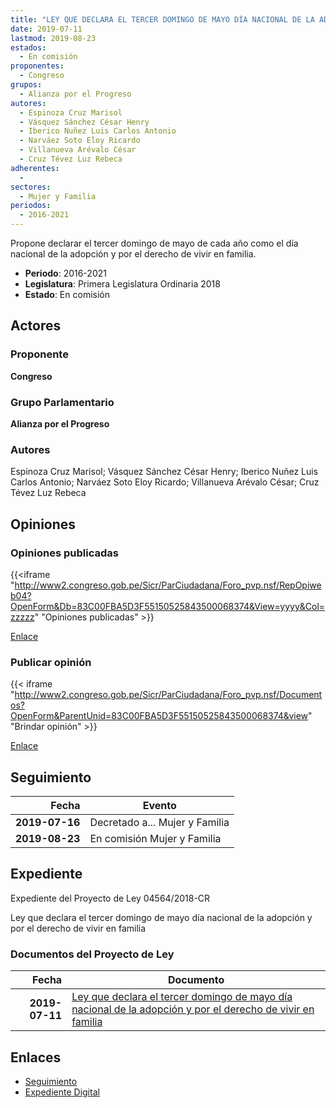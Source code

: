```yaml
---
title: "LEY QUE DECLARA EL TERCER DOMINGO DE MAYO DÍA NACIONAL DE LA ADOPCIÓN Y POR EL DERECHO DE VIVIR EN FAMILIA"
date: 2019-07-11
lastmod: 2019-08-23
estados: 
  - En comisión
proponentes: 
  - Congreso
grupos: 
  - Alianza por el Progreso
autores: 
  - Espinoza Cruz Marisol
  - Vásquez Sánchez César Henry
  - Iberico Nuñez Luis Carlos Antonio
  - Narváez Soto Eloy Ricardo
  - Villanueva Arévalo César
  - Cruz Tévez Luz Rebeca
adherentes: 
  - 
sectores: 
  - Mujer y Familia
periodos: 
  - 2016-2021
---
```


Propone declarar el tercer domingo de mayo de cada año como el día nacional de la adopción y por el derecho de vivir en familia.

- **Periodo**: 2016-2021
- **Legislatura**: Primera Legislatura Ordinaria 2018
- **Estado**: En comisión

## Actores

### Proponente

**Congreso**

### Grupo Parlamentario

**Alianza por el Progreso**

### Autores

Espinoza Cruz Marisol; Vásquez Sánchez César Henry; Iberico Nuñez Luis Carlos Antonio; Narváez Soto Eloy Ricardo; Villanueva Arévalo César; Cruz Tévez Luz Rebeca


## Opiniones

### Opiniones publicadas

{{<iframe "http://www2.congreso.gob.pe/Sicr/ParCiudadana/Foro_pvp.nsf/RepOpiweb04?OpenForm&Db=83C00FBA5D3F55150525843500068374&View=yyyy&Col=zzzzz" "Opiniones publicadas" >}}

[Enlace](http://www2.congreso.gob.pe/Sicr/ParCiudadana/Foro_pvp.nsf/RepOpiweb04?OpenForm&Db=83C00FBA5D3F55150525843500068374&View=yyyy&Col=zzzzz)
### Publicar opinión

{{< iframe "http://www2.congreso.gob.pe/Sicr/ParCiudadana/Foro_pvp.nsf/Documentos?OpenForm&ParentUnid=83C00FBA5D3F55150525843500068374&view" "Brindar opinión" >}}

[Enlace](http://www2.congreso.gob.pe/Sicr/ParCiudadana/Foro_pvp.nsf/Documentos?OpenForm&ParentUnid=83C00FBA5D3F55150525843500068374&view)

## Seguimiento

| Fecha | Evento |
|------:|--------|
| **2019-07-16** | Decretado a... Mujer y Familia|
| **2019-08-23** | En comisión Mujer y Familia|


## Expediente

Expediente del Proyecto de Ley 04564/2018-CR

Ley que declara el tercer domingo de mayo día nacional de la adopción y por el derecho de vivir en familia


### Documentos del Proyecto de Ley

| Fecha | Documento |
|------:|--------|
| **2019-07-11** | [Ley que declara el tercer domingo de mayo día nacional de la adopción y por el derecho de vivir en familia](http://www.leyes.congreso.gob.pe/Documentos/2016_2021/Proyectos_de_Ley_y_de_Resoluciones_Legislativas/PL0456420190711.pdf) |

## Enlaces 

- [Seguimiento](http://www2.congreso.gob.pehttp://www2.congreso.gob.pe/Sicr/TraDocEstProc/CLProLey2016.nsf/f7fff46988ca05b1052578e100829cc7/db5dd76ccb71782d05258435007d64d2?OpenDocument)
- [Expediente Digital](http://www2.congreso.gob.pehttp://www2.congreso.gob.pe/Sicr/TraDocEstProc/CLProLey2016.nsf/f7fff46988ca05b1052578e100829cc7/db5dd76ccb71782d05258435007d64d2?OpenDocument&Click=05257FB7005EB655.eb71d0cf91d8294e05256cdf006b5706/$Body/0.1C6C)
